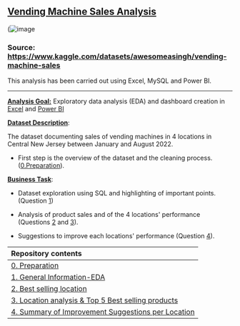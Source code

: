 ## <ins>Vending Machine Sales Analysis</ins>

(![image](https://user-images.githubusercontent.com/69303154/206919096-d17c597c-995e-41fe-8913-ab62546a8cc9.png)

### Source: https://www.kaggle.com/datasets/awesomeasingh/vending-machine-sales

This analysis has been carried out using Excel, MySQL and Power BI.

----

**<ins>Analysis Goal:</ins>** Exploratory data analysis (EDA) and dashboard creation in [Excel](https://github.com/vasilisangelidis/Vending_Machine_Sales_Analysis/blob/main/vending_machine_sales_dashboard.xlsx) and [Power BI](https://github.com/vasilisangelidis/Vending_Machine_Sales_Analysis/blob/main/Vending%20Machines.pbix)

**<ins>Dataset Description</ins>**: 

The dataset documenting sales of vending machines in 4 locations in Central New Jersey between January and August 2022.

- First step is the overview of the dataset and the cleaning process. ([0.Preparation](https://github.com/vasilisangelidis/Vending_Machine_Sales_Analysis/blob/main/0.%20Preparation.md)).

**<ins>Business Task</ins>**: 
- Dataset exploration using SQL and highlighting of important points. (Question [1](https://github.com/vasilisangelidis/Vending_Machine_Sales_Analysis/blob/main/0.%20Preparation.md)) 

- Analysis of product sales and of the 4 locations' performance (Questions [2](https://github.com/vasilisangelidis/Vending_Machine_Sales_Analysis/blob/main/1.%20General%20Information-EDA.md) and [3](https://github.com/vagge86/data_analysis/blob/main/2.%20Top%205%20Best%20selling%20products.md)). 

- Suggestions to improve each locations' performance (Question [4](https://github.com/vagge86/data_analysis/tree/main/How%20could%20each%20location%20improve%20its%20sales%3F.md)).

|Repository contents| 
|:-----------------------------------|
|[0. Preparation](https://github.com/vasilisangelidis/Vending_Machine_Sales_Analysis/blob/main/0.%20Preparation.md)|
|[1. General Information-EDA](https://github.com/vasilisangelidis/Vending_Machine_Sales_Analysis/blob/main/1.%20General%20Information-EDA.md)|
|[2. Best selling location](https://github.com/vagge86/data_analysis/blob/main/1.%20Best%20Selling%20Location.md)|
|[3. Location analysis & Top 5 Best selling products](https://github.com/vagge86/data_analysis/blob/main/2.%20Top%205%20Best%20selling%20products.md)|
|[4. Summary of Improvement Suggestions per Location](https://github.com/vagge86/data_analysis/tree/main/How%20could%20each%20location%20improve%20its%20sales%3F.md)|

